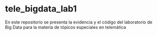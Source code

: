 # tele_bigdata_lab1
En este repositorio se presenta la evidencia y el código del laboratorio de Big Data para la materia de tópicos especiales en telemática
